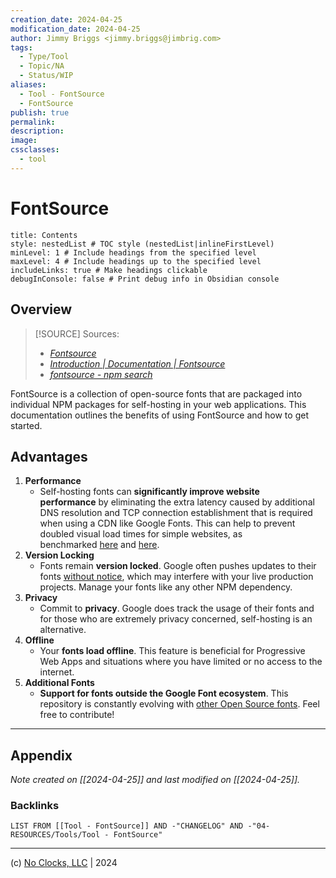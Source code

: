 ```yaml
---
creation_date: 2024-04-25
modification_date: 2024-04-25
author: Jimmy Briggs <jimmy.briggs@jimbrig.com>
tags:
  - Type/Tool
  - Topic/NA
  - Status/WIP
aliases:
  - Tool - FontSource
  - FontSource
publish: true
permalink:
description:
image:
cssclasses:
  - tool
---
```



# FontSource

```table-of-contents
title: Contents 
style: nestedList # TOC style (nestedList|inlineFirstLevel)
minLevel: 1 # Include headings from the specified level
maxLevel: 4 # Include headings up to the specified level
includeLinks: true # Make headings clickable
debugInConsole: false # Print debug info in Obsidian console
```

## Overview

> [!SOURCE] Sources:
> - *[Fontsource](https://fontsource.org/)*
> - *[Introduction | Documentation | Fontsource](https://fontsource.org/docs/getting-started/introduction)*
> - *[fontsource - npm search](https://www.npmjs.com/search?q=fontsource)*

FontSource is a collection of open-source fonts that are packaged into individual NPM packages for self-hosting in your web applications. This documentation outlines the benefits of using FontSource and how to get started.

## Advantages

1. **Performance**
	- Self-hosting fonts can **significantly improve website performance** by eliminating the extra latency caused by additional DNS resolution and TCP connection establishment that is required when using a CDN like Google Fonts. This can help to prevent doubled visual load times for simple websites, as benchmarked [here](https://github.com/HTTPArchive/almanac.httparchive.org/pull/607) and [here](https://github.com/reactiflux/reactiflux.com/pull/21).
2. **Version Locking**
	- Fonts remain **version locked**. Google often pushes updates to their fonts [without notice](https://github.com/google/fonts/issues/1307), which may interfere with your live production projects. Manage your fonts like any other NPM dependency.
3. **Privacy**
	- Commit to **privacy**. Google does track the usage of their fonts and for those who are extremely privacy concerned, self-hosting is an alternative.
4. **Offline**
	- Your **fonts load offline**. This feature is beneficial for Progressive Web Apps and situations where you have limited or no access to the internet.
5. **Additional Fonts**
	- **Support for fonts outside the Google Font ecosystem**. This repository is constantly evolving with [other Open Source fonts](https://github.com/fontsource/font-files). Feel free to contribute!

***

## Appendix

*Note created on [[2024-04-25]] and last modified on [[2024-04-25]].*

### Backlinks

```dataview
LIST FROM [[Tool - FontSource]] AND -"CHANGELOG" AND -"04-RESOURCES/Tools/Tool - FontSource"
```

***

(c) [No Clocks, LLC](https://github.com/noclocks) | 2024